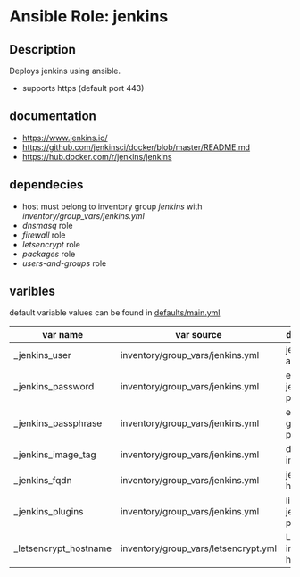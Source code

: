 
# Ansible Role: jenkins

## Description

Deploys jenkins using ansible.

* supports https (default port 443)

## documentation

* https://www.jenkins.io/
* https://github.com/jenkinsci/docker/blob/master/README.md
* https://hub.docker.com/r/jenkins/jenkins


## dependecies

* host must belong to inventory group *jenkins* with *inventory/group_vars/jenkins.yml*
* *dnsmasq* role
* *firewall* role
* *letsencrypt* role
* *packages* role
* *users-and-groups* role

## varibles

default variable values can be found in [defaults/main.yml](defaults/main.yml)

| var name                   | var source                           | description                    |
|----------------------------|--------------------------------------|--------------------------------|
| _jenkins_user              | inventory/group_vars/jenkins.yml     | jenkins admin user             |
| _jenkins_password          | inventory/group_vars/jenkins.yml     | encrypted jenkins password     |
| _jenkins_passphrase        | inventory/group_vars/jenkins.yml     | encrypted grafana passphrase   |
| _jenkins_image_tag         | inventory/group_vars/jenkins.yml     | docker image tag               |
| _jenkins_fqdn              | inventory/group_vars/jenkins.yml     | jenkins hostname               |
| _jenkins_plugins           | inventory/group_vars/jenkins.yml     | list of jenkins plugins        |
| _letsencrypt_hostname      | inventory/group_vars/letsencrypt.yml | Letsencrypt inventory hostname |

